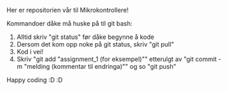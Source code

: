 Her er repositorien vår til Mikrokontrollere!

Kommandoer dåke må huske på til git bash:

1. Alltid skriv "git status" før dåke begynne å kode
2. Dersom det kom opp noke på git status, skriv "git pull"
3. Kod i vei!
4. Skriv "git add "assignment_1 (for eksempel)"" etterulgt av "git commit -m "melding (kommentar til endringa)"" og so "git push"

Happy coding :D :D
